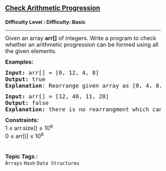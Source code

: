 <h2><a href="https://www.geeksforgeeks.org/problems/check-arithmetic-progression1842/1?page=1&category=Hash&difficulty=Basic&sortBy=submissions">Check Arithmetic Progression</a></h2><h3>Difficulty Level : Difficulty: Basic</h3><hr><div class="problems_problem_content__Xm_eO"><p><span style="font-size: 18px;">Given an array <strong>arr[]</strong> of integers. Write a program to check whether an arithmetic progression can be formed using all the given elements.&nbsp;</span></p>
<p><span style="font-size: 18px;"><strong>Examples:</strong></span></p>
<pre><span style="font-size: 18px;"><strong>Input: </strong>arr[] = [0, 12, 4, 8]
<strong>Output:</strong> true
<strong>Explanation</strong>: Rearrange given array as [0, 4, 8, 12] which forms an arithmetic progression.</span></pre>
<pre><span style="font-size: 18px;"><strong>Input: </strong>arr[] = [12, 40, 11, 20]
<strong>Output:</strong> false<br><strong>Explanation: </strong>there is no rearrangment which can forms an arithmetic progression.</span></pre>
<p><span style="font-size: 18px;"><strong>Constraints:</strong><br>1 ≤ arr.size() ≤ 10<sup>6<br></sup>0 ≤ arr[i] ≤ 10<sup>6</sup></span></p></div><br><p><span style=font-size:18px><strong>Topic Tags : </strong><br><code>Arrays</code>&nbsp;<code>Hash</code>&nbsp;<code>Data Structures</code>&nbsp;